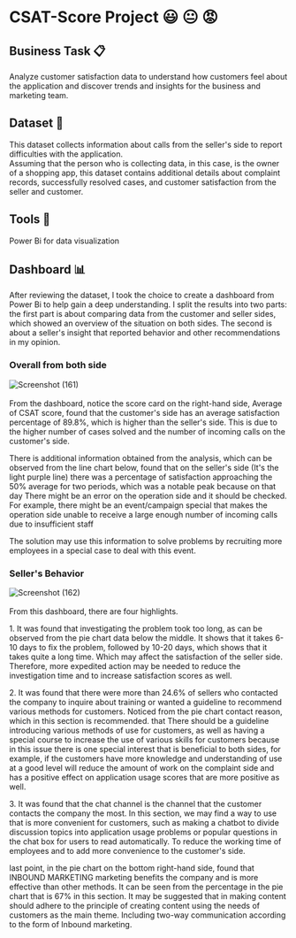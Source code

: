 # CSAT-Score Project :smiley: :neutral_face: :rage:
## Business Task :clipboard:
Analyze customer satisfaction data to understand how customers feel about the application and discover trends and insights for the business and marketing team. 

## Dataset :newspaper:
This dataset collects information about calls from the seller's side to report difficulties with the application. <br>
Assuming that the person who is collecting data, in this case, is the owner of a shopping app, this dataset contains additional details about complaint records, successfully resolved cases, and customer satisfaction from the seller and customer. 

## Tools :straight_ruler:
Power Bi for data visualization

## Dashboard :bar_chart:
After reviewing the dataset, I took the choice to create a dashboard from Power Bi to help gain a deep understanding. I split the results into two parts: the first part is about comparing data from the customer and seller sides, which showed an overview of the situation on both sides. The second is about a seller's insight that reported behavior and other recommendations in my opinion.
### Overall from both side
![Screenshot (161)](https://github.com/TrainingForFuture/CSAT-Score-Project/assets/134767020/2eb61093-2e4d-4bb6-a6e9-0034228ac95b) 
<br>
<br>
  From the dashboard, notice the score card on the right-hand side, Average of CSAT score, found that the customer's side has an average satisfaction percentage of 89.8%, which is higher than the seller's side. This is due to the higher number of cases solved and the number of incoming calls on the customer's side.   
  <p> There is additional information obtained from the analysis, which can be observed from the line chart below, found that on the seller's side (It's the light purple line) there was a percentage of satisfaction approaching the 50% average for two periods, which was a notable peak because on that day There might be an error on the operation side and it should be checked. For example, there might be an event/campaign special that makes the operation side unable to receive a large enough number of incoming calls due to insufficient staff 
<p> The solution may use this information to solve problems by recruiting more employees in a special case to deal with this event.
<br>
  
### Seller's Behavior

![Screenshot (162)](https://github.com/TrainingForFuture/CSAT-Score-Project/assets/134767020/2597d501-9b04-4ab8-bafa-ec7296582dab)
<br>
<br>
From this dashboard, there are four highlights.
 <p> 1. It was found that investigating the problem took too long, as can be observed from the pie chart data below the middle. It shows that it takes 6-10 days to fix the problem, followed by 10-20 days, which shows that it takes quite a long time. Which may affect the satisfaction of the seller side. Therefore, more expedited action may be needed to reduce the investigation time and to increase satisfaction scores as well.
 <p> 2. It was found that there were more than 24.6% of sellers who contacted the company to inquire about training or wanted a guideline to recommend various methods for customers. Noticed from the pie chart contact reason, which in this section is recommended. that There should be a guideline introducing various methods of use for customers, as well as having a special course to increase the use of various skills for customers because in this issue there is one special interest that is beneficial to both sides, for example, if the customers have more knowledge and understanding of use at a good level will reduce the amount of work on the complaint side and has a positive effect on application usage scores that are more positive as well.
 <p> 3. It was found that the chat channel is the channel that the customer contacts the company the most. In this section, we may find a way to use that is more convenient for customers, such as making a chatbot to divide discussion topics into application usage problems or popular questions in the chat box for users to read automatically. To reduce the working time of employees and to add more convenience to the customer's side.
 <p> last point, in the pie chart on the bottom right-hand side, found that INBOUND MARKETING marketing benefits the company and is more effective than other methods. It can be seen from the percentage in the pie chart that is 67% in this section. It may be suggested that in making content should adhere to the principle of creating content using the needs of customers as the main theme. Including two-way communication according to the form of Inbound marketing. 



